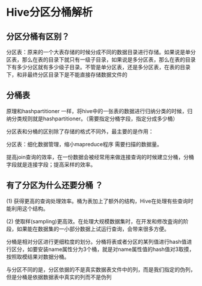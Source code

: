 # Hive分区分桶解析

## 分区分桶有区别？

分区表：原来的一个大表存储的时候分成不同的数据目录进行存储。如果说是单分区表，那么在表的目录下就只有一级子目录，如果说是多分区表，那么在表的目录下有多少分区就有多少级子目录。不管是单分区表，还是多分区表，在表的目录下，和非最终分区目录下是不能直接存储数据文件的

## 分桶表

原理和hashpartitioner 一样，将hive中的一张表的数据进行归纳分类的时候，归纳分类规则就是hashpartitioner。（需要指定分桶字段，指定分成多少桶）

分区表和分桶的区别除了存储的格式不同外，最主要的是作用：

分区表：细化数据管理，缩小mapreduce程序 需要扫描的数据量。

提高join查询的效率，在一份数据会被经常用来做连接查询的时候建立分桶，分桶字段就是连接字段；提高采样的效率。

## 有了分区为什么还要分桶 ？

(1) 获得更高的查询处理效率。桶为表加上了额外的结构，Hive在处理有些查询时能利用这个结构。

(2) 使取样(sampling)更高效。在处理大规模数据集时，在开发和修改査询的阶段，如果能在数据集的一小部分数据上试运行查询，会带来很多方便。

分桶是相对分区进行更细粒度的划分。分桶将表或者分区的某列值进行hash值进行区分，如要安装name属性分为3个桶，就是对name属性值的hash值对3取摸，按照取模结果对数据分桶。

与分区不同的是，分区依据的不是真实数据表文件中的列，而是我们指定的伪列，但是分桶是依据数据表中真实的列而不是伪列